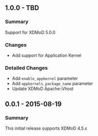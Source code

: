 ## 1.0.0 - TBD

### Summary

Support for XDMoD 5.0.0

### Changes

* Add support for Application Kernel

### Detailed Changes

* Add `enable_appkernel` parameter
* Add `appkernels_package_name` parameter
* Update XDMoD Apache::Vhost

## 0.0.1 - 2015-08-19

### Summary

This initial release supports XDMoD 4.5.x
